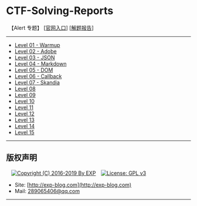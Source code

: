 # CTF-Solving-Reports
　【Alert 专题】 [[官网入口](https://alf.nu/alert1)] [[解题报告](http://exp-blog.com/2019/05/29/pid-3863/)]

------

- [Level 01 - Warmup](https://github.com/lyy289065406/CTF-Solving-Reports/tree/master/alert/Level%2001%20-%20Warmup)
- [Level 02 - Adobe](https://github.com/lyy289065406/CTF-Solving-Reports/tree/master/alert/Level%2002%20-%20Adobe)
- [Level 03 - JSON](https://github.com/lyy289065406/CTF-Solving-Reports/tree/master/alert/Level%2003%20-%20JSON)
- [Level 04 - Markdown](#)
- [Level 05 - DOM](#)
- [Level 06 - Callback](#)
- [Level 07 - Skandia](https://github.com/lyy289065406/CTF-Solving-Reports/tree/master/alert/Level%2007%20-%20Skandia)
- [Level 08](#)
- [Level 09](#)
- [Level 10](#)
- [Level 11](#)
- [Level 12](#)
- [Level 13](#)
- [Level 14](#)
- [Level 15](#)

------

## 版权声明

　[![Copyright (C) 2016-2019 By EXP](https://img.shields.io/badge/Copyright%20(C)-2016~2019%20By%20EXP-blue.svg)](http://exp-blog.com)　[![License: GPL v3](https://img.shields.io/badge/License-GPL%20v3-blue.svg)](https://www.gnu.org/licenses/gpl-3.0)
  

- Site: [http://exp-blog.com](http://exp-blog.com) 
- Mail: <a href="mailto:289065406@qq.com?subject=[EXP's Github]%20Your%20Question%20（请写下您的疑问）&amp;body=What%20can%20I%20help%20you?%20（需要我提供什么帮助吗？）">289065406@qq.com</a>


------
